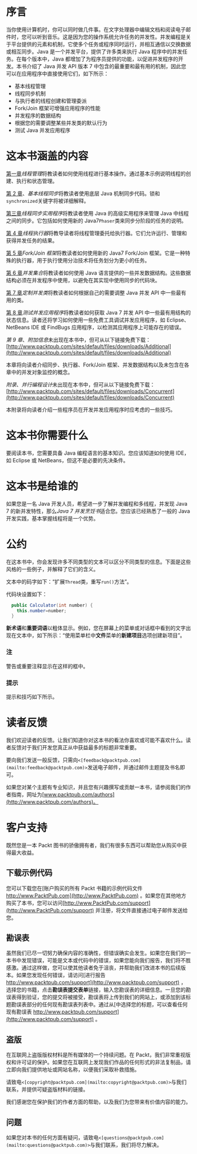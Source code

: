 # 序言

当你使用计算机时，你可以同时做几件事。在文字处理器中编辑文档和阅读电子邮件时，您可以听到音乐。这是因为您的操作系统允许任务的并发性。并发编程是关于平台提供的元素和机制，它使多个任务或程序同时运行，并相互通信以交换数据或相互同步。Java 是一个并发平台，提供了许多类来执行 Java 程序中的并发任务。在每个版本中，Java 都增加了为程序员提供的功能，以促进并发程序的开发。本书介绍了 Java 并发 API 版本 7 中包含的最重要和最有用的机制，因此您可以在应用程序中直接使用它们，如下所示：

*   基本线程管理
*   线程同步机制
*   与执行者的线程创建和管理委派
*   Fork/Join 框架可增强应用程序的性能
*   并发程序的数据结构
*   根据您的需要调整某些并发类的默认行为
*   测试 Java 并发应用程序

# 这本书涵盖的内容

[第一章](1.html "Chapter 1. Thread Management")*线程管理*将教读者如何使用线程进行基本操作。通过基本示例说明线程的创建、执行和状态管理。

[第 2 章](2.html "Chapter 2. Basic Thread Synchronization")、*基本线程同步*将教读者使用底层 Java 机制同步代码。锁和`synchronized`关键字将被详细解释。

[第三章](3.html "Chapter 3. Thread Synchronization Utilities")*线程同步实用程序*将教读者使用 Java 的高级实用程序来管理 Java 中线程之间的同步。它包括如何使用新的 Java7`Phaser`类来同步分阶段的任务的说明。

[第 4 章](4.html "Chapter 4. Thread Executors")*线程执行器*将教导读者将线程管理委托给执行器。它们允许运行、管理和获得并发任务的结果。

[第 5 章](5.html "Chapter 5. Fork/Join Framework")*Fork/Join 框架*将教读者如何使用新的 Java7 Fork/Join 框架。它是一种特殊的执行器，用于执行使用分治技术将任务划分为更小的任务。

[第 6 章](6.html "Chapter 6. Concurrent Collections")*并发集合*将教读者如何使用 Java 语言提供的一些并发数据结构。这些数据结构必须在并发程序中使用，以避免在其实现中使用同步的代码块。

[第 7 章](7.html "Chapter 7. Customizing Concurrency Classes")*定制并发类*将教读者如何根据自己的需要调整 Java 并发 API 中一些最有用的类。

[第 8 章](8.html "Chapter 8. Testing Concurrent Applications")*测试并发应用程序*将教读者如何获取 Java 7 并发 API 中一些最有用结构的状态信息。读者还将学习如何使用一些免费工具调试并发应用程序，如 Eclipse、NetBeans IDE 或 FindBugs 应用程序，以检测其应用程序上可能存在的错误。

*第 9 章*、*附加信息*未出现在本书中，但可从以下链接免费下载：[http://www.packtpub.com/sites/default/files/downloads/Additional](http://www.packtpub.com/sites/default/files/downloads/Additional)

本章将向读者介绍同步、执行器、Fork/Join 框架、并发数据结构以及未包含在各章中的并发对象监控的概念。

*附录*、*并行编程设计*未出现在本书中，但可从以下链接免费下载：[http://www.packtpub.com/sites/default/files/downloads/Concurrent](http://www.packtpub.com/sites/default/files/downloads/Concurrent)

本附录将向读者介绍一些程序员在开发并发应用程序时应考虑的一些技巧。

# 这本书你需要什么

要阅读本书，您需要具备 Java 编程语言的基本知识。您应该知道如何使用 IDE，如 Eclipse 或 NetBeans，但这不是必要的先决条件。

# 这本书是给谁的

如果您是一名 Java 开发人员，希望进一步了解并发编程和多线程，并发现 Java 7 的新并发特性，那么*Java 7 并发烹饪书*适合您。您应该已经熟悉了一般的 Java 开发实践，基本掌握线程将是一个优势。

# 公约

在这本书中，你会发现许多不同类型的文本可以区分不同类型的信息。下面是这些风格的一些例子，并解释了它们的含义。

文本中的码字如下：“扩展`Thread`类，重写`run()`方法”。

代码块设置如下：

```java
  public Calculator(int number) {
    this.number=number;
  }
```

**新术语**和**重要词语**以粗体显示。例如，您在屏幕上的菜单或对话框中看到的文字出现在文本中，如下所示：“使用菜单栏中**文件**菜单的**新建项目**选项创建新项目”。

### 注

警告或重要注释显示在这样的框中。

### 提示

提示和技巧如下所示。

# 读者反馈

我们欢迎读者的反馈。让我们知道你对这本书的看法你喜欢或可能不喜欢什么。读者反馈对于我们开发您真正从中获益最多的标题非常重要。

要向我们发送一般反馈，只需向`<[feedback@packtpub.com](mailto:feedback@packtpub.com)>`发送电子邮件，并通过邮件主题提及书名即可。

如果您对某个主题有专业知识，并且您有兴趣撰写或贡献一本书，请参阅我们的作者指南，网址为[www.packtpub.com/authors](http://www.packtpub.com/authors)。

# 客户支持

既然您是一本 Packt 图书的骄傲拥有者，我们有很多东西可以帮助您从购买中获得最大收益。

## 下载示例代码

您可以下载您在[账户购买的所有 Packt 书籍的示例代码文件 http://www.PacktPub.com](http://www.PacktPub.com) 。如果您在其他地方购买了本书，您可以访问[http://www.PacktPub.com/support](http://www.PacktPub.com/support) 并注册，将文件直接通过电子邮件发送给您。

## 勘误表

虽然我们已尽一切努力确保内容的准确性，但错误确实会发生。如果您在我们的一本书中发现错误，可能是文本或代码中的错误，如果您能向我们报告，我们将不胜感激。通过这样做，您可以使其他读者免于沮丧，并帮助我们改进本书的后续版本。如果您发现任何错误，请访问[进行报告 http://www.packtpub.com/support](http://www.packtpub.com/support) ，选择您的书籍，点击**勘误表****提交****表单**链接，输入您勘误表的详细信息。一旦您的勘误表得到验证，您的提交将被接受，勘误表将上传到我们的网站上，或添加到该标题勘误表部分的任何现有勘误表列表中。通过从[中选择您的标题，可以查看任何现有勘误表 http://www.packtpub.com/support](http://www.packtpub.com/support) 。

## 盗版

在互联网上盗版版权材料是所有媒体的一个持续问题。在 Packt，我们非常重视版权和许可证的保护。如果您在互联网上发现我们作品的任何形式的非法复制品，请立即向我们提供地址或网站名称，以便我们采取补救措施。

请致电`<[copyright@packtpub.com](mailto:copyright@packtpub.com)>`与我们联系，并提供可疑盗版材料的链接。

我们感谢您在保护我们的作者方面的帮助，以及我们为您带来有价值内容的能力。

## 问题

如果您对本书的任何方面有疑问，请致电`<[questions@packtpub.com](mailto:questions@packtpub.com)>`与我们联系，我们将尽力解决。